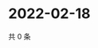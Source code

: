 # 2022-02-18

共 0 条

<!-- BEGIN WEIBO -->
<!-- 最后更新时间 Fri Feb 18 2022 06:11:49 GMT+0800 (China Standard Time) -->

<!-- END WEIBO -->
